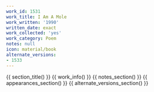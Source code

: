 ```yaml
---
work_id: 1531
work_title: I Am A Mole
work_written: '1990'
written_date: exact
work_collected: 'yes'
work_category: Poem
notes: null
icon: material/book
alternate_versions:
- 1533
---
```


{{ section_title() }}
{{ work_info() }}
{{ notes_section() }}
{{ appearances_section() }}
{{ alternate_versions_section() }}